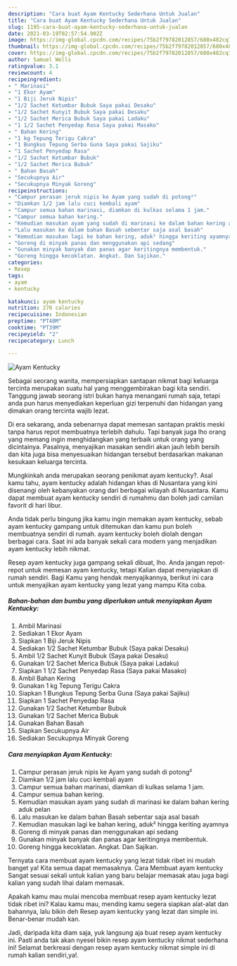 ```yaml
---
description: "Cara buat Ayam Kentucky Sederhana Untuk Jualan"
title: "Cara buat Ayam Kentucky Sederhana Untuk Jualan"
slug: 1195-cara-buat-ayam-kentucky-sederhana-untuk-jualan
date: 2021-03-19T02:57:54.902Z
image: https://img-global.cpcdn.com/recipes/75b2f79782012857/680x482cq70/ayam-kentucky-foto-resep-utama.jpg
thumbnail: https://img-global.cpcdn.com/recipes/75b2f79782012857/680x482cq70/ayam-kentucky-foto-resep-utama.jpg
cover: https://img-global.cpcdn.com/recipes/75b2f79782012857/680x482cq70/ayam-kentucky-foto-resep-utama.jpg
author: Samuel Wells
ratingvalue: 3.1
reviewcount: 4
recipeingredient:
- " Marinasi"
- "1 Ekor Ayam"
- "1 Biji Jeruk Nipis"
- "1/2 Sachet Ketumbar Bubuk Saya pakai Desaku"
- "1/2 Sachet Kunyit Bubuk Saya pakai Desaku"
- "1/2 Sachet Merica Bubuk Saya pakai Ladaku"
- "1 1/2 Sachet Penyedap Rasa Saya pakai Masako"
- " Bahan Kering"
- "1 kg Tepung Terigu Cakra"
- "1 Bungkus Tepung Serba Guna Saya pakai Sajiku"
- "1 Sachet Penyedap Rasa"
- "1/2 Sachet Ketumbar Bubuk"
- "1/2 Sachet Merica Bubuk"
- " Bahan Basah"
- "Secukupnya Air"
- "Secukupnya Minyak Goreng"
recipeinstructions:
- "Campur perasan jeruk nipis ke Ayam yang sudah di potong²"
- "Diamkan 1/2 jam lalu cuci kembali ayam"
- "Campur semua bahan marinasi, diamkan di kulkas selama 1 jam."
- "Campur semua bahan kering."
- "Kemudian masukan ayam yang sudah di marinasi ke dalam bahan kering aduk pelan"
- "Lalu masukan ke dalam bahan Basah sebentar saja asal basah"
- "Kemudian masukan lagi ke bahan kering, aduk² hingga keriting ayamnya"
- "Goreng di minyak panas dan menggunakan api sedang"
- "Gunakan minyak banyak dan panas agar keritingnya membentuk."
- "Goreng hingga kecoklatan. Angkat. Dan Sajikan."
categories:
- Resep
tags:
- ayam
- kentucky

katakunci: ayam kentucky 
nutrition: 270 calories
recipecuisine: Indonesian
preptime: "PT40M"
cooktime: "PT39M"
recipeyield: "2"
recipecategory: Lunch

---
```



![Ayam Kentucky](https://img-global.cpcdn.com/recipes/75b2f79782012857/680x482cq70/ayam-kentucky-foto-resep-utama.jpg)

Sebagai seorang wanita, mempersiapkan santapan nikmat bagi keluarga tercinta merupakan suatu hal yang menggembirakan bagi kita sendiri. Tanggung jawab seorang istri bukan hanya menangani rumah saja, tetapi anda pun harus menyediakan keperluan gizi terpenuhi dan hidangan yang dimakan orang tercinta wajib lezat.

Di era  sekarang, anda sebenarnya dapat memesan santapan praktis meski tanpa harus repot membuatnya terlebih dahulu. Tapi banyak juga lho orang yang memang ingin menghidangkan yang terbaik untuk orang yang dicintainya. Pasalnya, menyajikan masakan sendiri akan jauh lebih bersih dan kita juga bisa menyesuaikan hidangan tersebut berdasarkan makanan kesukaan keluarga tercinta. 



Mungkinkah anda merupakan seorang penikmat ayam kentucky?. Asal kamu tahu, ayam kentucky adalah hidangan khas di Nusantara yang kini disenangi oleh kebanyakan orang dari berbagai wilayah di Nusantara. Kamu dapat membuat ayam kentucky sendiri di rumahmu dan boleh jadi camilan favorit di hari libur.

Anda tidak perlu bingung jika kamu ingin memakan ayam kentucky, sebab ayam kentucky gampang untuk ditemukan dan kamu pun boleh membuatnya sendiri di rumah. ayam kentucky boleh diolah dengan berbagai cara. Saat ini ada banyak sekali cara modern yang menjadikan ayam kentucky lebih nikmat.

Resep ayam kentucky juga gampang sekali dibuat, lho. Anda jangan repot-repot untuk memesan ayam kentucky, tetapi Kalian dapat menyiapkan di rumah sendiri. Bagi Kamu yang hendak menyajikannya, berikut ini cara untuk menyajikan ayam kentucky yang lezat yang mampu Kita coba.

<!--inarticleads1-->

##### Bahan-bahan dan bumbu yang diperlukan untuk menyiapkan Ayam Kentucky:

1. Ambil  Marinasi
1. Sediakan 1 Ekor Ayam
1. Siapkan 1 Biji Jeruk Nipis
1. Sediakan 1/2 Sachet Ketumbar Bubuk (Saya pakai Desaku)
1. Ambil 1/2 Sachet Kunyit Bubuk (Saya pakai Desaku)
1. Gunakan 1/2 Sachet Merica Bubuk (Saya pakai Ladaku)
1. Siapkan 1 1/2 Sachet Penyedap Rasa (Saya pakai Masako)
1. Ambil  Bahan Kering
1. Gunakan 1 kg Tepung Terigu Cakra
1. Siapkan 1 Bungkus Tepung Serba Guna (Saya pakai Sajiku)
1. Siapkan 1 Sachet Penyedap Rasa
1. Gunakan 1/2 Sachet Ketumbar Bubuk
1. Gunakan 1/2 Sachet Merica Bubuk
1. Gunakan  Bahan Basah
1. Siapkan Secukupnya Air
1. Sediakan Secukupnya Minyak Goreng




<!--inarticleads2-->

##### Cara menyiapkan Ayam Kentucky:

1. Campur perasan jeruk nipis ke Ayam yang sudah di potong²
1. Diamkan 1/2 jam lalu cuci kembali ayam
1. Campur semua bahan marinasi, diamkan di kulkas selama 1 jam.
1. Campur semua bahan kering.
1. Kemudian masukan ayam yang sudah di marinasi ke dalam bahan kering aduk pelan
1. Lalu masukan ke dalam bahan Basah sebentar saja asal basah
1. Kemudian masukan lagi ke bahan kering, aduk² hingga keriting ayamnya
1. Goreng di minyak panas dan menggunakan api sedang
1. Gunakan minyak banyak dan panas agar keritingnya membentuk.
1. Goreng hingga kecoklatan. Angkat. Dan Sajikan.




Ternyata cara membuat ayam kentucky yang lezat tidak ribet ini mudah banget ya! Kita semua dapat memasaknya. Cara Membuat ayam kentucky Sangat sesuai sekali untuk kalian yang baru belajar memasak atau juga bagi kalian yang sudah lihai dalam memasak.

Apakah kamu mau mulai mencoba membuat resep ayam kentucky lezat tidak ribet ini? Kalau kamu mau, mending kamu segera siapkan alat-alat dan bahannya, lalu bikin deh Resep ayam kentucky yang lezat dan simple ini. Benar-benar mudah kan. 

Jadi, daripada kita diam saja, yuk langsung aja buat resep ayam kentucky ini. Pasti anda tak akan nyesel bikin resep ayam kentucky nikmat sederhana ini! Selamat berkreasi dengan resep ayam kentucky nikmat simple ini di rumah kalian sendiri,ya!.


